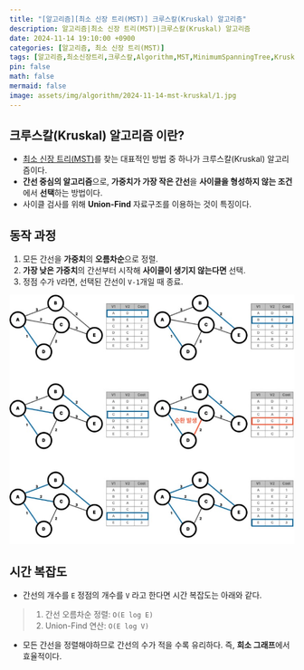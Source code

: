 ```yaml
---
title: "[알고리즘][최소 신장 트리(MST)] 크루스칼(Kruskal) 알고리즘"
description: 알고리즘|최소 신장 트리(MST)|크루스칼(Kruskal) 알고리즘
date: 2024-11-14 19:10:00 +0900
categories: [알고리즘, 최소 신장 트리(MST)]
tags: [알고리즘,최소신장트리,크루스칼,Algorithm,MST,MinimumSpanningTree,Kruskal]
pin: false
math: false
mermaid: false
image: assets/img/algorithm/2024-11-14-mst-kruskal/1.jpg
---
```


## 크루스칼(Kruskal) 알고리즘 이란?

- [최소 신장 트리(MST)]({{site.url}}/posts/알고리즘-최소-신장-트리-mst/)를 찾는 대표적인 방법 중 하나가 크루스칼(Kruskal) 알고리즘이다.<br>
- **간선 중심의 알고리즘**으로, **가중치가 가장 작은 간선**을 **사이클을 형성하지 않는 조건**에서 **선택**하는 방법이다.<br>
- 사이클 검사를 위해 **Union-Find** 자료구조를 이용하는 것이 특징이다.

## 동작 과정

1. 모든 간선을 **가중치**의 **오름차순**으로 정렬.
2. **가장 낮은 가중치**의 간선부터 시작해 **사이클이 생기지 않는다면** 선택.
3. 정점 수가 `V`라면, 선택된 간선이 `V-1`개일 때 종료.

![Desktop View](/assets/img/algorithm/2024-11-14-mst-kruskal/2.jpg)

## 시간 복잡도

- 간선의 개수를 `E` 정점의 개수를 `V` 라고 한다면 시간 복잡도는 아래와 같다.

> 1. 간선 오름차순 정렬: `O(E log E)`
> 2. Union-Find 연산: `O(E log V)`

- 모든 간선을 정렬해야하므로 간선의 수가 적을 수록 유리하다. 즉, **희소 그래프**에서 효율적이다.
